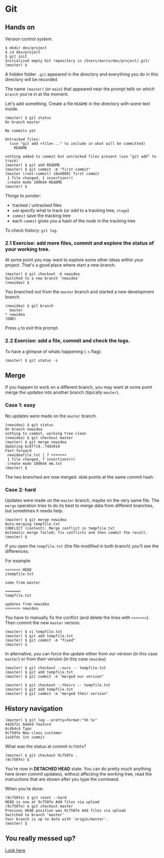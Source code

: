 # Git


## Hands on
Version control system.

```
$ mkdir dev/project
$ cd dev/project
$ git init
Initialized empty Git repository in /Users/marco/dev/project/.git/
(master) $ 
```

A hidden folder `.git` appeared in the directory and everything you do in this directory will be recorded.

The name `(master)` (or `main`) that appeared near the prompt tells on which `branch` you're in at the moment.

Let's add something. Create a file `README` in the directory with some text inside.

```
(master) $ git status
On branch master

No commits yet

Untracked files:
  (use "git add <file>..." to include in what will be committed)
	README

nothing added to commit but untracked files present (use "git add" to track)
(master) $ git add README
(master) $ git commit -m "first commit"
[master (root-commit) 10a4880] first commit
 1 file changed, 1 insertion(+)
 create mode 100644 README
(master) $
```

Things to ponder:
   * tracked / untracked files
   * `add` specify what to track (or *add* to a tracking tree, `stage`)
   * `commit` save the tracking tree
   * each `commit` gives you a hash of the *node* in the tracking tree

To check history: `git log`.


### 2.1 Exercise: add more files, commit and explore the status of your working tree.

At some point you may want to explore some other ideas within your project.
That's a good place where start a new branch.

```
(master) $ git checkout -b newidea
Switched to a new branch 'newidea'
(newidea) $
```

You branched out from the `master` branch and started a new development branch.

```
(newidea) $ git branch
  master
* newidea
(END)
```

Press `q` to exit this prompt.

### 2.2 Exercise: add a file, commit and check the logs.

To have a glimpse of whats happening (`-s` flag):
```
(master) $ git status -s
```

## Merge

If you happen to work on a different branch, you may want at some point merge
the updates into another branch (tipically `master`).

### Case 1: easy

No updates were made on the `master` branch.

```
(newidea) $ git status
On branch newidea
nothing to commit, working tree clean
(newidea) $ git checkout master
(master) $ git merge newidea
Updating bc8f714..7482014
Fast-forward
 newideafile.txt | 7 +++++++
 1 file changed, 7 insertions(+)
 create mode 100644 mm.txt
(master) $
```

The two branched are now merged. `HEAD` points at the same commit hash.

### Case 2: hard

Updates were made on the `master` branch, maybe on the very same file.
The `merge` operation tries to do its best to merge data from different branches, but
sometimes it needs help.

```
(master) $ git merge newidea 
Auto-merging tempfile.txt
CONFLICT (content): Merge conflict in tempfile.txt
Automatic merge failed; fix conflicts and then commit the result.
(master) $ 
```

If you open the `tempfile.txt` (the file modified in both branch) you'll see
the differences.

For example:

```
<<<<<<< HEAD
itempfile.txt

some from master

=======
tempfile.txt

updates from newidea
>>>>>>> newidea
```

You have to manually fix the conflict (and delete the lines with `>>>>>>>`). Then commit the new `master` version.

```
(master) $ vi tempfile.txt
(master) $ git add tempfile.txt
(master) $ git commit -m "fixed"
(master) $
```

In alternative, you can force the update either from *our* version (in this case `master`) or 
from *their* version (in this case `newidea`)

```
(master) $ git checkout --ours -- tempfile.txt
(master) $ git add tempfile.txt
(master) $ git commit -m "merged our version"
```

```
(master) $ git checkout --theirs -- tempfile.txt
(master) $ git add tempfile.txt
(master) $ git commit -m "merged their version"
```

## History navigation

```
(master) $ git log --pretty=format:"%h %s"
442b72c Added feature
6c4b4c4 Typo
9c750fe New class customer
1a16fdc 1st commit
```

What was the status at commit `9c750fe`?

```
(master) $ git checkout 9c750fe .
(9c750fe) $
```

You're now in **DETACHED HEAD** state. 
You can do pretty much anything here (even commit updates), without affecting the working tree, read the instructions that are shown after you type the command.

When you're done:

```
(9c750fe) $ git reset --hard
HEAD is now at 9c750fe Add files via upload
(9c750fe) $ git checkout master
Previous HEAD position was 9c750fe Add files via upload
Switched to branch 'master'
Your branch is up to date with 'origin/master'.
(master) $ 
```


## You really messed up?
[Look here](https://ohshitgit.com/) 




